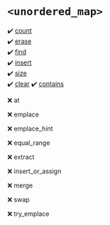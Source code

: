 # `<unordered_map>`
:heavy_check_mark: [count](count.md)  
:heavy_check_mark: [erase](erase.md)  
:heavy_check_mark: [find](find.md)  
:heavy_check_mark: [insert](insert.md)  
:heavy_check_mark: [size](size.md)  
:heavy_check_mark: [clear](clear.md)
:heavy_check_mark: [contains](contains.md)


:x: at
  
:x: emplace
  
:x: emplace_hint
  
:x: equal_range
  
:x: extract
  
:x: insert_or_assign
  
:x: merge
  
:x: swap
  
:x: try_emplace
  
